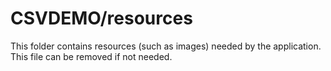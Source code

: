 # CSVDEMO/resources

This folder contains resources (such as images) needed by the application. This file can
be removed if not needed.
